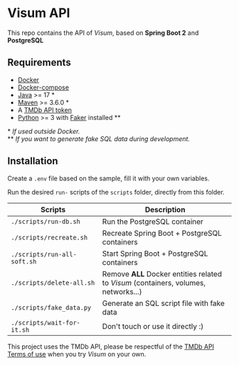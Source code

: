 # Visum API

This repo contains the API of _Visum_, based on __Spring Boot 2__ and __PostgreSQL__

## Requirements
* [Docker](https://www.docker.com/)
* [Docker-compose](https://docs.docker.com/compose/)
* [Java](https://openjdk.java.net/) >= 17 *
* [Maven](https://maven.apache.org/install.html) >= 3.6.0 *
* A [TMDb API token](https://www.themoviedb.org/documentation/api)
* [Python](https://www.python.org/) >= 3 with [Faker](https://faker.readthedocs.io/en/master/) installed **

\* _If used outside Docker._  
\** _If you want to generate fake SQL data during development._

## Installation

Create a `.env` file based on the sample, fill it with your own variables.
 
Run the desired `run-` scripts of the `scripts` folder, directly from this folder.

| Scripts                     | Description                                                                            |
|-----------------------------|----------------------------------------------------------------------------------------|
| `./scripts/run-db.sh`       | Run the PostgreSQL container                                                         |
| `./scripts/recreate.sh`     | Recreate Spring Boot + PostgreSQL containers                                         |
| `./scripts/run-all-soft.sh` | Start Spring Boot + PostgreSQL containers                                            |
| `./scripts/delete-all.sh`   | Remove **ALL** Docker entities related to _Visum_ (containers, volumes, networks...) |
| `./scripts/fake_data.py`    | Generate an SQL script file with fake data                                           |
| `./scripts/wait-for-it.sh`  | Don't touch or use it directly :)                                                    |
 
 This project uses the TMDb API, please be respectful of the [TMDb API Terms of use](https://www.themoviedb.org/documentation/api/terms-of-use) when you try _Visum_ on your own.
